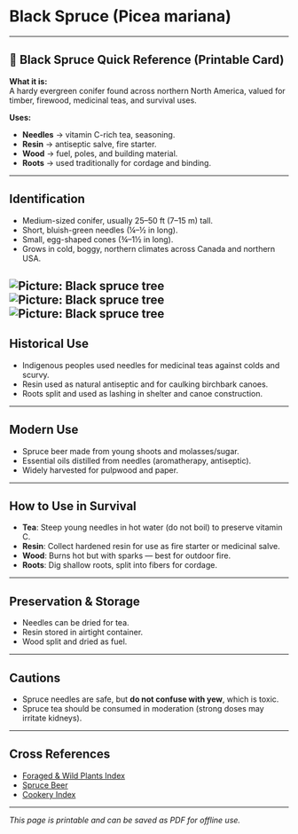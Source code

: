 # Black Spruce (Picea mariana)

---

## 📜 Black Spruce Quick Reference (Printable Card)

**What it is:**  
A hardy evergreen conifer found across northern North America, valued for timber, firewood, medicinal teas, and survival uses.  

**Uses:**  
- **Needles** → vitamin C-rich tea, seasoning.  
- **Resin** → antiseptic salve, fire starter.  
- **Wood** → fuel, poles, and building material.  
- **Roots** → used traditionally for cordage and binding.  

---

## Identification  

- Medium-sized conifer, usually 25–50 ft (7–15 m) tall.  
- Short, bluish-green needles (¼–½ in long).  
- Small, egg-shaped cones (¾–1½ in long).  
- Grows in cold, boggy, northern climates across Canada and northern USA.  

![Picture: Black spruce tree](trees/evergreens/images/blackspruce1.jpg)  
![Picture: Black spruce tree](trees/evergreens/images/blackspruce2.jpg)  
![Picture: Black spruce tree](trees/evergreens/images/blackspruce3.jpg)  
---

## Historical Use  

- Indigenous peoples used needles for medicinal teas against colds and scurvy.  
- Resin used as natural antiseptic and for caulking birchbark canoes.  
- Roots split and used as lashing in shelter and canoe construction.  

---

## Modern Use  

- Spruce beer made from young shoots and molasses/sugar.  
- Essential oils distilled from needles (aromatherapy, antiseptic).  
- Widely harvested for pulpwood and paper.  

---

## How to Use in Survival  

- **Tea**: Steep young needles in hot water (do not boil) to preserve vitamin C.  
- **Resin**: Collect hardened resin for use as fire starter or medicinal salve.  
- **Wood**: Burns hot but with sparks — best for outdoor fire.  
- **Roots**: Dig shallow roots, split into fibers for cordage.  

---

## Preservation & Storage  

- Needles can be dried for tea.  
- Resin stored in airtight container.  
- Wood split and dried as fuel.  

---

## Cautions  

- Spruce needles are safe, but **do not confuse with yew**, which is toxic.  
- Spruce tea should be consumed in moderation (strong doses may irritate kidneys).  

---

## Cross References  

- [Foraged & Wild Plants Index](plants-index.md)  
- [Spruce Beer](spruce-beer.md)  
- [Cookery Index](cookery.md)  

---

*This page is printable and can be saved as PDF for offline use.*
